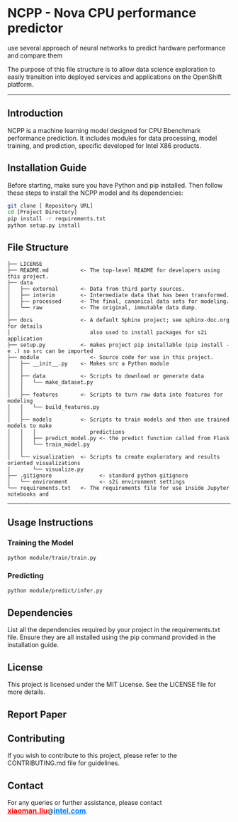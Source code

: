 NCPP - Nova CPU performance predictor
==============================

use several approach of neural networks to predict hardware performance and compare them

The purpose of this file structure is to allow data science exploration to easily transition into deployed services and applications on the OpenShift platform.

------------

## Introduction
NCPP is a machine learning model designed for CPU Bbenchmark performance prediction. It includes modules for data processing, model training, and prediction, specific developed for Intel X86 products.

## Installation Guide

Before starting, make sure you have Python and pip installed. Then follow these steps to install the NCPP model and its dependencies:

```bash
git clone [ Repository URL]
cd [Project Directory]
pip install -r requirements.txt
python setup.py install
```
## File Structure



    ├── LICENSE
    ├── README.md          <- The top-level README for developers using this project.
    ├── data
    │   ├── external       <- Data from third party sources.
    │   ├── interim        <- Intermediate data that has been transformed.
    │   ├── processed      <- The final, canonical data sets for modeling.
    │   └── raw            <- The original, immutable data dump.
    │
    ├── docs               <- A default Sphinx project; see sphinx-doc.org for details
    │                         also used to install packages for s2i application
    ├── setup.py           <- makes project pip installable (pip install -e .) so src can be imported
    ├── module                <- Source code for use in this project.
    │   ├── __init__.py    <- Makes src a Python module
    │   │
    │   ├── data           <- Scripts to download or generate data
    │   │   └── make_dataset.py
    │   │
    │   ├── features       <- Scripts to turn raw data into features for modeling
    │   │   └── build_features.py
    │   │
    │   ├── models         <- Scripts to train models and then use trained models to make
    │   │   │                 predictions
    │   │   ├── predict_model.py <- the predict function called from Flask
    │   │   └── train_model.py
    │   │
    │   └── visualization  <- Scripts to create exploratory and results oriented visualizations
    │       └── visualize.py
    ├── .gitignore               <- standard python gitignore
    │   └── environment          <- s2i environment settings
    └── requirements.txt   <- The requirements file for use inside Jupyter notebooks and 

--------


## Usage Instructions
### Training the Model
```bash
python module/train/train.py
```
### Predicting
```bash
python module/predict/infer.py
```
## Dependencies
List all the dependencies required by your project in the requirements.txt file. Ensure they are all installed using the pip command provided in the installation guide.

## License
This project is licensed under the MIT License. See the LICENSE file for more details.
## Report Paper

## Contributing
If you wish to contribute to this project, please refer to the CONTRIBUTING.md file for guidelines.

## Contact

For any queries or further assistance, please contact <span style="font-size: 16px; font-weight: bold; color: #FF0000; text-decoration: underline;">xiaoman.liu</span>@<span style="font-size: 16px; font-weight: bold; color: #007bff; text-decoration: underline;">intel.com</span>.